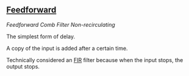 ## [Feedforward](#feedforward-delay)
*Feedforward Comb Filter*
*Non-recirculating*

The simplest form of delay.

A copy of the input is added after a certain time.

Technically considered an [FIR](#FIR) filter because when the input stops, the output stops.
